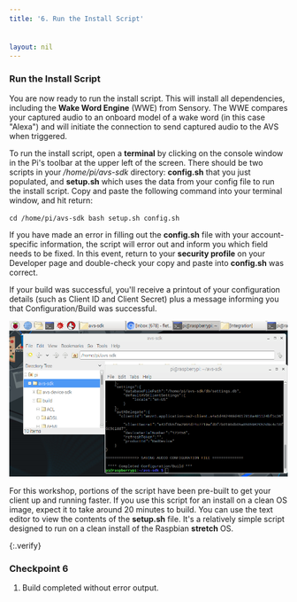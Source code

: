 ```yaml
---
title: '6. Run the Install Script'


layout: nil
---
```



### Run the Install Script

You are now ready to run the install script. This will install all dependencies, including the **Wake Word Engine** (WWE) from Sensory.  The WWE compares your captured audio to an onboard model of a wake word (in this case "Alexa") and will initiate the connection to send captured audio to the AVS when triggered.

To run the install script, open a **terminal** by clicking on the console window in the Pi's toolbar at the upper left of the screen. There should be two scripts in your */home/pi/avs-sdk* directory: **config.sh** that you just populated, and **setup.sh** which uses the data from your config file to run the install script. Copy and paste the following command into your terminal window, and hit return:

`cd /home/pi/avs-sdk
bash setup.sh config.sh
`

If you have made an error in filling out the **config.sh** file with your account-specific information, the script will error out and inform you which field needs to be fixed.  In this event, return to your **security profile** on your Developer page and double-check your copy and paste into **config.sh** was correct.

If your build was successful, you'll receive a printout of your configuration details (such as Client ID and Client Secret) plus a message informing you that Configuration/Build was successful.

![build_success](/assets/build_successful.png)

For this workshop, portions of the script have been pre-built to get your client up and running faster.  If you use this script for an install on a clean OS image, expect it to take around 20 minutes to build.  You can use the text editor to view the contents of the **setup.sh** file. It's a relatively simple script designed to run on a clean install of the Raspbian **stretch** OS.

{:.verify}
### Checkpoint 6

1. Build completed without error output.

